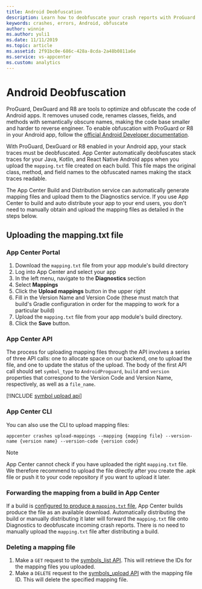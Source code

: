 ```yaml
---
title: Android Deobfuscation
description: Learn how to deobfuscate your crash reports with ProGuard enabled
keywords: crashes, errors, Android, obfuscate
author: winnie
ms.author: yuli1
ms.date: 11/11/2019
ms.topic: article
ms.assetid: 2f91bc0e-686c-428a-8cda-2a48b0811a6e
ms.service: vs-appcenter
ms.custom: analytics
---
```


# Android Deobfuscation

ProGuard, DexGuard and R8 are tools to optimize and obfuscate the code of Android apps. It removes unused code, renames classes, fields, and methods with semantically obscure names, making the code base smaller and harder to reverse engineer. To enable obfuscation with ProGuard or R8 in your Android app, follow the [official Android Developer documentation](https://developer.android.com/studio/build/shrink-code#shrink-code).

With ProGuard, DexGuard or R8 enabled in your Android app, your stack traces must be deobfuscated. App Center automatically deobfuscates stack traces for your Java, Kotlin, and React Native Android apps when you upload the `mapping.txt` file created on each build. This file maps the original class, method, and field names to the obfuscated names making the stack traces readable.

The App Center Build and Distribution service can automatically generate mapping files and upload them to the Diagnostics service. If you use App Center to build and auto distribute your app to your end users, you don't need to manually obtain and upload the mapping files as detailed in the steps below.

## Uploading the mapping.txt file

### App Center Portal

1. Download the `mapping.txt` file from your app module's build directory
1. Log into App Center and select your app
1. In the left menu, navigate to the **Diagnostics** section
1. Select **Mappings**
1. Click the **Upload mappings** button in the upper right
1. Fill in the Version Name and Version Code (these must match that build's Gradle configuration in order for the mapping to work for a particular build)
1. Upload the `mapping.txt` file from your app module's build directory.
1. Click the **Save** button.

### App Center API
The process for uploading mapping files through the API involves a series of three API calls: one to allocate space on our backend, one to upload the file, and one to update the status of the upload. The body of the first API call should set `symbol_type` to `AndroidProguard`, `build` and `version` properties that correspond to the Version Code and Version Name, respectively, as well as a `file_name`.

[!INCLUDE [symbol upload api](includes/symbol-upload-api.md)]

### App Center CLI

You can also use the CLI to upload mapping files:

```shell
appcenter crashes upload-mappings --mapping {mapping file} --version-name {version name} --version-code {version code}
```

> [!NOTE]
> App Center cannot check if you have uploaded the right `mapping.txt` file. We therefore recommend to upload the file directly after you create the .apk file or push it to your code repository if you want to upload it later.

### Forwarding the mapping from a build in App Center

If a build is [configured to produce a `mapping.txt` file](https://developer.android.com/studio/build/shrink-code), App Center builds produce the file as an available download. Automatically distributing the build or manually distributing it later will forward the `mapping.txt` file onto Diagnostics to deobfuscate incoming crash reports. There is no need to manually upload the `mapping.txt` file after distributing a build.

### Deleting a mapping file

1. Make a `GET` request to the [symbols_list API](https://openapi.appcenter.ms/#/crash/symbols_list). This will retrieve the IDs for the mapping files you uploaded.
2. Make a `DELETE` request to the [symbols_upload API](https://openapi.appcenter.ms/#/crash/symbolUploads_delete) with the mapping file ID. This will delete the specified mapping file.
